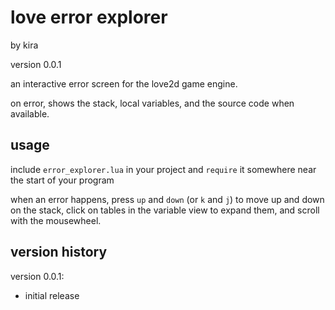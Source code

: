 # love error explorer

by kira

version 0.0.1

an interactive error screen for the love2d game engine.

on error, shows the stack, local variables, and the
source code when available.

## usage

include `error_explorer.lua` in your project and
`require` it somewhere near the start of your program

when an error happens, press `up` and `down` (or `k` and
`j`) to move up and down on the stack, click on tables
in the variable view to expand them, and scroll with the
mousewheel.

## version history

version 0.0.1:

- initial release
